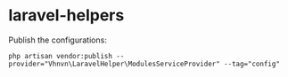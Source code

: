# laravel-helpers

Publish the configurations:

```shell
php artisan vendor:publish --provider="Vhnvn\LaravelHelper\ModulesServiceProvider" --tag="config"
```
